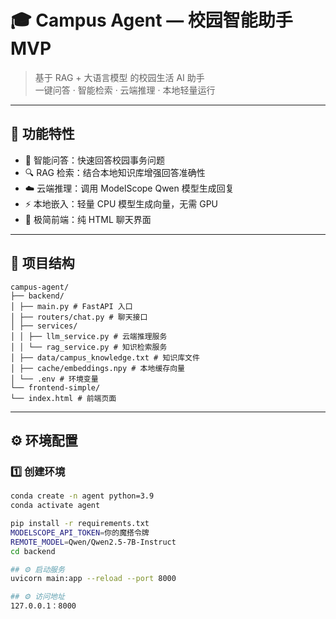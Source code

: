 # 🎓 Campus Agent — 校园智能助手 MVP

> 基于 RAG + 大语言模型 的校园生活 AI 助手  
> 一键问答 · 智能检索 · 云端推理 · 本地轻量运行

---

## 🚀 功能特性
- 🧠 智能问答：快速回答校园事务问题  
- 🔍 RAG 检索：结合本地知识库增强回答准确性  
- ☁️ 云端推理：调用 ModelScope Qwen 模型生成回复  
- ⚡ 本地嵌入：轻量 CPU 模型生成向量，无需 GPU  
- 💬 极简前端：纯 HTML 聊天界面  

---

## 🧩 项目结构
```
campus-agent/
├── backend/
│ ├── main.py # FastAPI 入口
│ ├── routers/chat.py # 聊天接口
│ ├── services/
│ │ ├── llm_service.py # 云端推理服务
│ │ └── rag_service.py # 知识检索服务
│ ├── data/campus_knowledge.txt # 知识库文件
│ ├── cache/embeddings.npy # 本地缓存向量
│ └── .env # 环境变量
└── frontend-simple/
└── index.html # 前端页面
```

---

## ⚙️ 环境配置

### 1️⃣ 创建环境
```bash
conda create -n agent python=3.9
conda activate agent

pip install -r requirements.txt
MODELSCOPE_API_TOKEN=你的魔搭令牌
REMOTE_MODEL=Qwen/Qwen2.5-7B-Instruct
cd backend

## ⚙️ 启动服务
uvicorn main:app --reload --port 8000

## ⚙️ 访问地址
127.0.0.1：8000
